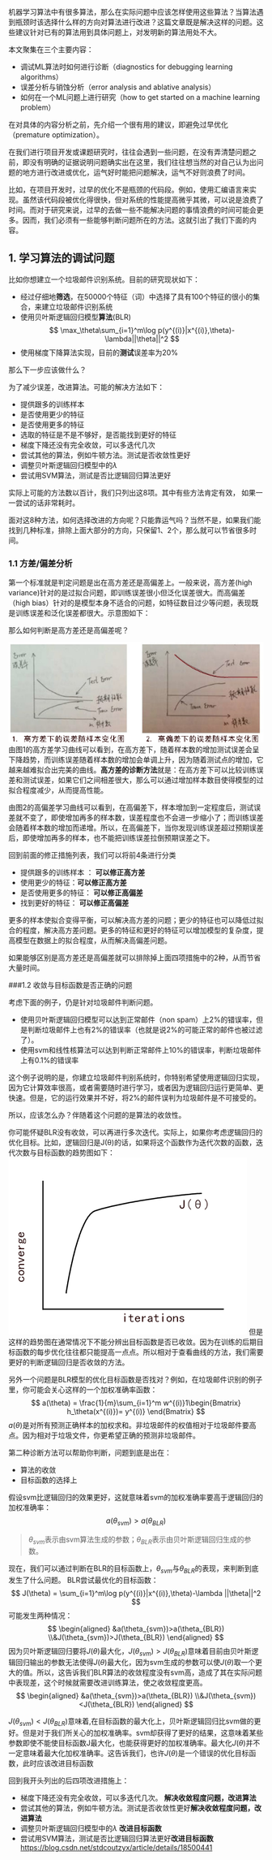 机器学习算法中有很多算法，那么在实际问题中应该怎样使用这些算法？当算法遇到瓶颈时该选择什么样的方向对算法进行改进？这篇文章既是解决这样的问题。这些建议针对已有的算法用到具体问题上，对发明新的算法用处不大。

本文聚集在三个主要内容：
- 调试ML算法时如何进行诊断（diagnostics for debugging learning algorithms）
- 误差分析与销蚀分析（error analysis and ablative analysis）
- 如何在一个ML问题上进行研究（how to get started on a machine learning problem）

在对具体的内容分析之前，先介绍一个很有用的建议，即避免过早优化（premature optimization）。

在我们进行项目开发或课题研究时，往往会遇到一些问题，在没有弄清楚问题之前，即没有明确的证据说明问题确实出在这里，我们往往想当然的对自己认为出问题的地方进行改进或优化，运气好时能把问题解决，运气不好则浪费了时间。

比如，在项目开发时，过早的优化不是瓶颈的代码段。例如，使用汇编语言来实现。虽然该代码段被优化得很快，但对系统的性能提高微乎其微，可以说是浪费了时间。而对于研究来说，过早的去做一些不能解决问题的事情浪费的时间可能会更多。因而，我们必须有一些能够判断问题所在的方法。这就引出了我们下面的内容。

## 1. 学习算法的调试问题

比如你想建立一个垃圾邮件识别系统。目前的研究现状如下：
- 经过仔细地**筛选**，在50000个特征（词）中选择了具有100个特征的很小的集合，来建立垃圾邮件识别系统
- 使用贝叶斯逻辑回归模型**算法**(BLR)
  $$
    \max_\theta\sum_{i=1}^m\log p(y^{(i)}|x^{(i)},\theta)-\lambda||\theta||^2
  $$
- 使用梯度下降算法实现，目前的**测试**误差率为20%

那么下一步应该做什么？

为了减少误差，改进算法。可能的解决方法如下：
- 提供跟多的训练样本
- 是否使用更少的特征
- 是否使用更多的特征
- 选取的特征是不是不够好，是否能找到更好的特征
- 梯度下降还没有完全收敛，可以多迭代几次
- 尝试其他的算法，例如牛顿方法。测试是否收敛性更好
- 调整贝叶斯逻辑回归模型中的$\lambda$
-  尝试用SVM算法，测试是否比逻辑回归算法更好

实际上可能的方法数以百计，我们只列出这8项。其中有些方法肯定有效， 如果一一尝试的话非常耗时。

面对这8种方法，如何选择改进的方向呢？只能靠运气吗？当然不是，如果我们能找到几种标准，排除上面大部分的方向，只保留1、2个，那么就可以节省很多时间。
### 1.1 方差/偏差分析
第一个标准就是判定问题是出在高方差还是高偏差上。一般来说，高方差(high variance)针对的是过拟合问题，即训练误差很小但泛化误差很大。而高偏差（high bias）针对的是模型本身不适合的问题，如特征数目过少等问题，表现既是训练误差和泛化误差都很大。示意图如下：

那么如何判断是高方差还是高偏差呢？

![](https://raw.githubusercontent.com/fray-hao/images/master/20190327093905.png)
由图1的高方差学习曲线可以看到，在高方差下，随着样本数的增加测试误差会呈下降趋势，而训练误差随着样本数的增加会单调上升，因为随着测试点的增加，它越来越难拟合出完美的曲线。**高方差的诊断方法**就是：在高方差下可以比较训练误差和测试误差，如果它们之间相差很大，那么可以通过增加样本数目使得模型的过拟合程度减少，从而提高性能。

由图2的高偏差学习曲线可以看到，在高偏差下，样本增加到一定程度后，测试误差就不变了，即使增加再多的样本数，误差程度也不会进一步缩小了；而训练误差会随着样本数的增加而递增。所以，在高偏差下，当你发现训练误差超过预期误差后，即使增加再多的样本，也不能把训练误差拉倒预期误差之下。

回到前面的修正措施列表，我们可以将前4条进行分类
- 提供跟多的训练样本 ： **可以修正高方差**
- 使用更少的特征：**可以修正高方差**
- 是否使用更多的特征： **可以修正高偏差**
- 找到更好的特征： **可以修正高偏差**

更多的样本使拟合变得平衡，可以解决高方差的问题；更少的特征也可以降低过拟合的程度，解决高方差问题。更多的特征和更好的特征可以增加模型的复杂度，提高模型在数据上的拟合程度，从而解决高偏差问题。

如果能够区别是高方差还是高偏差就可以排除掉上面四项措施中的2种，从而节省大量时间。


###1.2 收敛与目标函数是否正确的问题

考虑下面的例子，仍是针对垃圾邮件判断问题。
- 使用贝叶斯逻辑回归模型可以达到正常邮件（non spam）上2%的错误率，但是判断垃圾邮件上也有2%的错误率（也就是说2%的可能正常的邮件也被过滤了）。
- 使用svm和线性核算法可以达到判断正常邮件上10%的错误率，判断垃圾邮件上有0.1%的错误率

这个例子说明的是，你建立垃圾邮件判别系统时，你特别希望使用逻辑回归实现，因为它计算效率很高，或者需要随时进行学习，或者因为逻辑回归运行更简单、更快速。但是，它的运行效果并不好，将2%的邮件误判为垃圾邮件是不可接受的。

所以，应该怎么办？伴随着这个问题的是算法的收敛性。

你可能怀疑BLR没有收敛，可以再进行多次迭代。实际上，如果你考虑逻辑回归的优化目标。比如，逻辑回归是J(θ)的话，如果将这个函数作为迭代次数的函数，迭代次数与目标函数的趋势图如下：
![](https://raw.githubusercontent.com/fray-hao/images/master/20190327122354.png)
但是这样的趋势图在通常情况下不能分辨出目标函数是否已收敛。因为在训练的后期目标函数的每步优化往往都只能提高一点点。所以相对于查看曲线的方法，我们需要更好的判断逻辑回归是否收敛的方法。

另外一个问题是BLR模型的优化目标函数是否找对？例如，在垃圾邮件识别的例子里，你可能会关心这样的一个加权准确率函数：
$$
a(\theta) = \frac{1}{m}\sum_{i=1}^m w^{(i)}1\begin{Bmatrix}
  h_\theta(x^{(i)})= y^{(i)}
\end{Bmatrix}
$$
$a(\theta)$是对所有预测正确样本的加权求和。非垃圾邮件的权值相对于垃圾邮件要高点。因为相对于垃圾文件，你更希望正确的预测非垃圾邮件。

第二种诊断方法可以帮助你判断，问题到底是出在：
- 算法的收敛
- 目标函数的选择上

假设svm比逻辑回归的效果更好，这就意味着svm的加权准确率要高于逻辑回归的加权准确率：
$$
a(\theta_{svm})>a(\theta_{BLR})
$$
> $\theta_{svm}$表示由svm算法生成的参数；$\theta_{BLR}$表示由贝叶斯逻辑回归生成的参数。

现在，我们可以通过判断在BLR的目标函数上，$\theta_{svm}$与$\theta_{BLR}$的表现，来判断到底发生了什么问题。
BLR尝试最优化的目标函数：
$$
J(\theta) = \sum_{i=1}^m\log p(y^{(i)}|x^{(i)},\theta)-\lambda ||\theta||^2
$$
可能发生两种情况：
$$
\begin{aligned}
  &a(\theta_{svm})>a(\theta_{BLR})
  \\&J(\theta_{svm})>J(\theta_{BLR})
\end{aligned}
$$
因为贝叶斯逻辑回归要将$J(\theta)$最大化，$J(\theta_{svm})>J(\theta_{BLR})$意味着目前由贝叶斯逻辑回归输出的参数无法使得$J(\theta)$最大化，因为svm生成的参数可以使$J(\theta)$取一个更大的值。所以，这告诉我们BLR算法的收敛程度没有svm高，造成了其在实际问题中表现差，这个时候就需要改进训练算法，使之收敛程度更高。
$$
\begin{aligned}
  &a(\theta_{svm})>a(\theta_{BLR})
  \\&J(\theta_{svm})<J(\theta_{BLR})
\end{aligned}
$$

$J(\theta_{svm})<J(\theta_{BLR})$意味着,在目标函数的最大化上，贝叶斯逻辑回归比svm做的更好。但是对于我们所关心的加权准确率。svm却获得了更好的结果，这意味着某些参数即使不能使目标函数J最大化，也能获得更好的加权准确率。最大化$J(\theta)$并不一定意味着最大化加权准确率。这告诉我们，也许$J(\theta)$是一个错误的优化目标函数，此时应该改进目标函数

回到我开头列出的后四项改进措施上：
- 梯度下降还没有完全收敛，可以多迭代几次。 **解决收敛程度问题，改进算法**
- 尝试其他的算法，例如牛顿方法。测试是否收敛性更好**解决收敛程度问题，改进算法**
- 调整贝叶斯逻辑回归模型中的$\lambda$ **改进目标函数**
-  尝试用SVM算法，测试是否比逻辑回归算法更好**改进目标函数** 
https://blog.csdn.net/stdcoutzyx/article/details/18500441